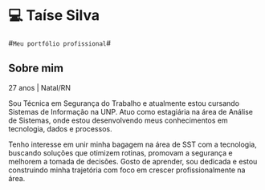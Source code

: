 # 💻 Taíse Silva

#`Meu portfólio profissional`#

## Sobre mim ##
27 anos | Natal/RN

Sou Técnica em Segurança do Trabalho e atualmente estou cursando Sistemas de Informação na UNP. Atuo como estagiária na área de Análise de Sistemas, onde estou desenvolvendo meus conhecimentos em tecnologia, dados e processos.

Tenho interesse em unir minha bagagem na área de SST com a tecnologia, buscando soluções que otimizem rotinas, promovam a segurança e melhorem a tomada de decisões. Gosto de aprender, sou dedicada e estou construindo minha trajetória com foco em crescer profissionalmente na área.
